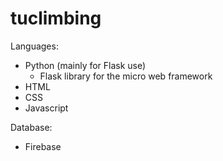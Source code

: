 # tuclimbing

Languages:
- Python (mainly for Flask use)
  - Flask library for the micro web framework
- HTML
- CSS
- Javascript

Database:
- Firebase
